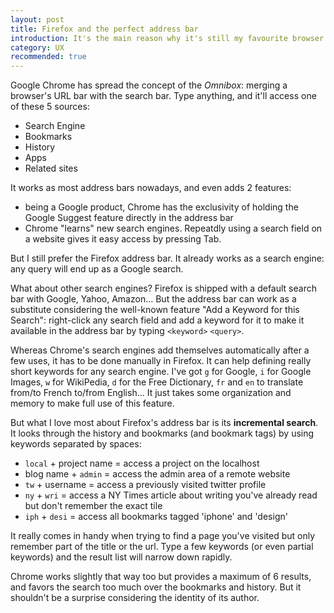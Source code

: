 ```yaml
---
layout: post
title: Firefox and the perfect address bar
introduction: It's the main reason why it's still my favourite browser.
category: UX
recommended: true
---
```


Google Chrome has spread the concept of the *Omnibox*: merging a browser's URL bar with the search bar. Type anything, and it'll access one of these 5 sources:

* Search Engine
* Bookmarks
* History
* Apps
* Related sites

It works as most address bars nowadays, and even adds 2 features:

* being a Google product, Chrome has the exclusivity of holding the Google Suggest feature directly in the address bar
* Chrome "learns" new search engines. Repeatdly using a search field on a website gives it easy access by pressing Tab.

But I still prefer the Firefox address bar. It already works as a search engine: any query will end up as a Google search.

What about other search engines?
Firefox is shipped with a default search bar with Google, Yahoo, Amazon... But the address bar can work as a substitute considering the well-known feature "Add a Keyword for this Search": right-click any search field and add a keyword for it to make it available in the address bar by typing `<keyword>` `<query>`.

Whereas Chrome's search engines add themselves automatically after a few uses, it has to be done manually in Firefox. It can help defining really short keywords for any search engine. I've got `g` for Google, `i` for Google Images, `w` for WikiPedia, `d` for the Free Dictionary, `fr` and `en` to translate from/to French to/from English... It just takes some organization and memory to make full use of this feature.

But what I love most about Firefox's address bar is its **incremental search**. It looks through the history and bookmarks (and bookmark tags) by using keywords separated by spaces:

* `local` + project name = access a project on the localhost
* blog name + `admin` = access the admin area of a remote website
* `tw` + username = access a previously visited twitter profile 
* `ny` + `wri` = access a NY Times article about writing you've already read but don't remember the exact tile
* `iph` + `desi` = access all bookmarks tagged 'iphone' and 'design'

It really comes in handy when trying to find a page you've visited but only remember part of the title or the url. Type a few keywords (or even partial keywords) and the result list will narrow down rapidly.

Chrome works slightly that way too but provides a maximum of 6 results, and favors the search too much over the bookmarks and history. But it shouldn't be a surprise considering the identity of its author.